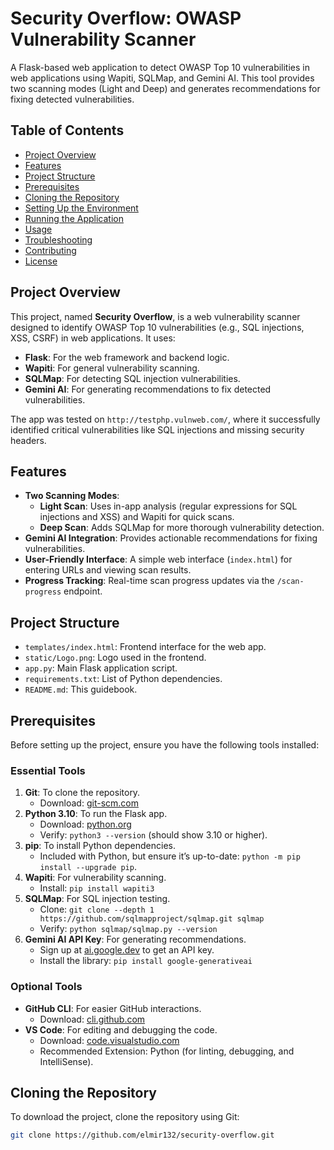 # Security Overflow: OWASP Vulnerability Scanner

A Flask-based web application to detect OWASP Top 10 vulnerabilities in web applications using Wapiti, SQLMap, and Gemini AI. This tool provides two scanning modes (Light and Deep) and generates recommendations for fixing detected vulnerabilities.

## Table of Contents
- [Project Overview](#project-overview)
- [Features](#features)
- [Project Structure](#project-structure)
- [Prerequisites](#prerequisites)
- [Cloning the Repository](#cloning-the-repository)
- [Setting Up the Environment](#setting-up-the-environment)
- [Running the Application](#running-the-application)
- [Usage](#usage)
- [Troubleshooting](#troubleshooting)
- [Contributing](#contributing)
- [License](#license)

## Project Overview
This project, named **Security Overflow**, is a web vulnerability scanner designed to identify OWASP Top 10 vulnerabilities (e.g., SQL injections, XSS, CSRF) in web applications. It uses:
- **Flask**: For the web framework and backend logic.
- **Wapiti**: For general vulnerability scanning.
- **SQLMap**: For detecting SQL injection vulnerabilities.
- **Gemini AI**: For generating recommendations to fix detected vulnerabilities.

The app was tested on `http://testphp.vulnweb.com/`, where it successfully identified critical vulnerabilities like SQL injections and missing security headers.

## Features
- **Two Scanning Modes**:
  - **Light Scan**: Uses in-app analysis (regular expressions for SQL injections and XSS) and Wapiti for quick scans.
  - **Deep Scan**: Adds SQLMap for more thorough vulnerability detection.
- **Gemini AI Integration**: Provides actionable recommendations for fixing vulnerabilities.
- **User-Friendly Interface**: A simple web interface (`index.html`) for entering URLs and viewing scan results.
- **Progress Tracking**: Real-time scan progress updates via the `/scan-progress` endpoint.

## Project Structure
- `templates/index.html`: Frontend interface for the web app.
- `static/Logo.png`: Logo used in the frontend.
- `app.py`: Main Flask application script.
- `requirements.txt`: List of Python dependencies.
- `README.md`: This guidebook.

## Prerequisites
Before setting up the project, ensure you have the following tools installed:

### Essential Tools
1. **Git**: To clone the repository.
   - Download: [git-scm.com](https://git-scm.com/downloads)
2. **Python 3.10**: To run the Flask app.
   - Download: [python.org](https://www.python.org/downloads/)
   - Verify: `python3 --version` (should show 3.10 or higher).
3. **pip**: To install Python dependencies.
   - Included with Python, but ensure it’s up-to-date: `python -m pip install --upgrade pip`.
4. **Wapiti**: For vulnerability scanning.
   - Install: `pip install wapiti3`
5. **SQLMap**: For SQL injection testing.
   - Clone: `git clone --depth 1 https://github.com/sqlmapproject/sqlmap.git sqlmap`
   - Verify: `python sqlmap/sqlmap.py --version`
6. **Gemini AI API Key**: For generating recommendations.
   - Sign up at [ai.google.dev](https://ai.google.dev/) to get an API key.
   - Install the library: `pip install google-generativeai`

### Optional Tools
- **GitHub CLI**: For easier GitHub interactions.
  - Download: [cli.github.com](https://cli.github.com/)
- **VS Code**: For editing and debugging the code.
  - Download: [code.visualstudio.com](https://code.visualstudio.com/)
  - Recommended Extension: Python (for linting, debugging, and IntelliSense).

## Cloning the Repository
To download the project, clone the repository using Git:

```bash
git clone https://github.com/elmir132/security-overflow.git
